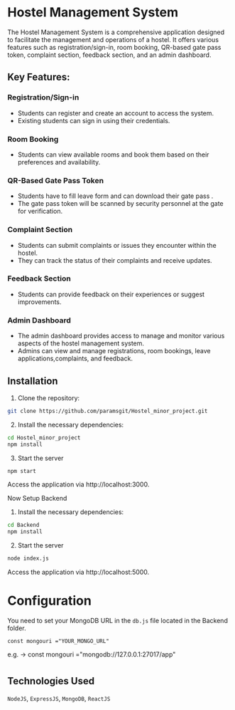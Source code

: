 # Hostel Management System

The Hostel Management System is a comprehensive application designed to facilitate the management and operations of a hostel. It offers various features such as registration/sign-in, room booking, QR-based gate pass token, complaint section, feedback section, and an admin dashboard.


## Key Features:

### Registration/Sign-in
- Students can register and create an account to access the system.
- Existing students can sign in using their credentials.


### Room Booking
- Students can view available rooms and book them based on their preferences and availability.

### QR-Based Gate Pass Token
- Students have to fill leave form and can download their gate pass .
- The gate pass token will be scanned by security personnel at the gate for verification.


### Complaint Section
- Students can submit complaints or issues they encounter within the hostel.
- They can track the status of their complaints and receive updates.



### Feedback Section
- Students can provide feedback on their experiences or suggest improvements.



### Admin Dashboard
- The admin dashboard provides access to manage and monitor various aspects of the hostel management system.
- Admins can view and manage registrations, room bookings, leave applications,complaints, and feedback.


## Installation

1. Clone the repository:

```bash
git clone https://github.com/paramsgit/Hostel_minor_project.git
```
2. Install the necessary dependencies:
```bash
cd Hostel_minor_project
npm install
```
3. Start the server
```bash
npm start
```
Access the application via http://localhost:3000.

Now Setup Backend

1. Install the necessary dependencies:
```bash
cd Backend
npm install
```
2. Start the server
```bash
node index.js
```
Access the application via http://localhost:5000.



# Configuration
You need to set your MongoDB URL in the `db.js` file located in the Backend folder.

```
const mongouri ="YOUR_MONGO_URL"
```
e.g. -> const mongouri ="mongodb://127.0.0.1:27017/app"
#

## Technologies Used
`NodeJS`,
`ExpressJS`,
`MongoDB`,
`ReactJS`

